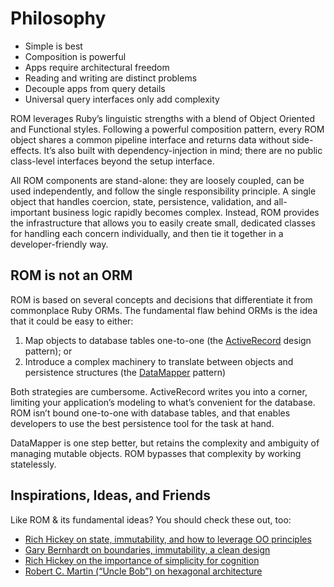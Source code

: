 # Philosophy

* Simple is best
* Composition is powerful
* Apps require architectural freedom
* Reading and writing are distinct problems
* Decouple apps from query details
* Universal query interfaces only add complexity

ROM leverages Ruby’s linguistic strengths with a blend of Object Oriented and Functional styles.
Following a powerful composition pattern, every ROM object shares a common pipeline interface
and returns data without side-effects. It’s also built with dependency-injection in mind; there
are no public class-level interfaces beyond the setup interface.

All ROM components are stand-alone: they are loosely coupled, can be used independently, and
follow the single responsibility principle. A single object that handles coercion, state,
persistence, validation, and all-important business logic rapidly becomes complex. Instead, ROM
provides the infrastructure that allows you to easily create small, dedicated classes for handling
each concern individually, and then tie it together in a developer-friendly way.

## ROM is not an ORM
ROM is based on several concepts and decisions that differentiate it from commonplace Ruby ORMs.
The fundamental flaw behind ORMs is the idea that it could be easy to either:

1. Map objects to database tables one-to-one (the
[ActiveRecord](https://en.wikipedia.org/wiki/Active_record_pattern) design pattern); or
1. Introduce a complex machinery to translate between objects and persistence structures (the
[DataMapper](https://en.wikipedia.org/wiki/Data_mapper_pattern) pattern)

Both strategies are cumbersome. ActiveRecord writes you into a corner, limiting your application’s
modeling to what’s convenient for the database. ROM isn’t bound one-to-one with database tables,
and that enables developers to use the best persistence tool for the task at hand.

DataMapper is one step better, but retains the complexity and ambiguity of managing mutable objects.
ROM bypasses that complexity by working statelessly.

## Inspirations, Ideas, and Friends
Like ROM & its fundamental ideas? You should check these out, too:

* [Rich Hickey on state, immutability, and how to leverage OO principles](http://www.infoq.com/presentations/Are-We-There-Yet-Rich-Hickey)
* [Gary Bernhardt on boundaries, immutability, a clean design](https://www.youtube.com/watch?v=yTkzNHF6rMs)
* [Rich Hickey on the importance of simplicity for cognition](https://www.youtube.com/watch?v=rI8tNMsozo0)
* [Robert C. Martin (“Uncle Bob”) on hexagonal architecture](https://www.youtube.com/watch?v=WpkDN78P884)
